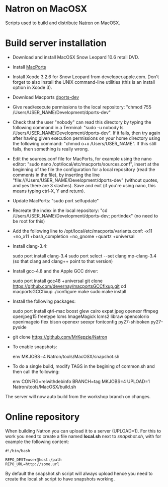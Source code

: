 Natron on MacOSX
================

Scripts used to build and distribute [Natron](http://www.natron.fr) on MacOSX.


Build server installation
=========================

 * Download and install MacOSX Snow Leopard 10.6 retail DVD.

 * Install [MacPorts](https://www.macports.org/install.php)

 * Install Xcode 3.2.6 for Snow Leopard from developer.apple.com. Don't forget to also install the UNIX command-line utilities (this is an install option in Xcode 3).

 * Download Macports [dports-dev](http://downloads.natron.fr/Third_Party_Sources/dports-dev.zip)

 * Give read/execute permissions to the local repository: "chmod 755 /Users/USER_NAME/Development/dports-dev"

 * Check that the user "nobody" can read this directory by typing the following command in a Terminal: "sudo -u nobody ls /Users/USER_NAME/Development/dports-dev". If it fails, then try again after having given execution permissions on your home directory using the following command: "chmod o+x /Users/USER_NAME". If this still fails, then something is really wrong.

 * Edit the sources.conf file for MacPorts, for example using the nano editor: "sudo nano /opt/local/etc/macports/sources.conf", insert at the beginning of the file the configuration for a local repository (read the comments in the file), by inserting the line "file:///Users/USER_NAME/Development/dports-dev" (without quotes, and yes there are 3 slashes). Save and exit (if you're using nano, this means typing ctrl-X, Y and return).

 * Update MacPorts: "sudo port selfupdate"

 * Recreate the index in the local repository: "cd /Users/USER_NAME/Development/dports-dev; portindex" (no need to be root for this)

 * Add the following line to /opt/local/etc/macports/variants.conf:
    -x11 +no_x11 +bash_completion +no_gnome +quartz +universal

 * Install clang-3.4:

    sudo port install clang-3.4
    sudo port select --set clang mp-clang-3.4 (so that clang and clang++ point to that version)

 * Install gcc-4.8 and the Apple GCC driver:

    sudo port install gcc48 +universal
    git clone https://github.com/devernay/macportsGCCfixup.git
    cd macportsGCCfixup
    ./configure
    make
    sudo make install

 * Install the following packages:

    sudo port install qt4-mac boost glew cairo expat jpeg openexr ffmpeg openjpeg15 freetype lcms ImageMagick lcms2 libraw opencolorio openimageio flex bison openexr seexpr fontconfig py27-shiboken py27-pyside


 * git clone https://github.com/MrKepzie/Natron 
 
 * To enable snapshots:
    
    env MKJOBS=4 Natron/tools/MacOSX/snapshot.sh

  * To do a single build, modify TAGS in the begining of common.sh and then call the following:
    
    env CONFIG=relwithdebinfo BRANCH=tag  MKJOBS=4 UPLOAD=1 Natron/tools/MacOSX/build.sh
    

The server will now auto build from the workshop branch on changes.

Online repository
==================

When building Natron you can upload it to a server (UPLOAD=1). For this to work you need to create a file named **local.sh** next to *snapshot.sh*, with for example the following content:

    #!/bin/bash

    REPO_DEST=user@host:/path
    REPO_URL=http://some.url

By default the snapshot.sh script will always upload hence you need to create the local.sh script to have snapshots working.
